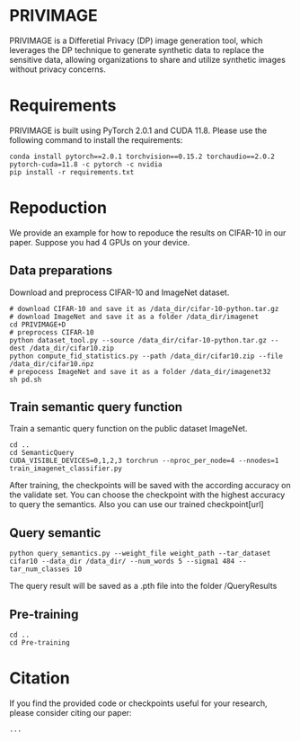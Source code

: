 # PRIVIMAGE
PRIVIMAGE is a Differetial Privacy (DP) image generation tool, which leverages the DP technique to generate synthetic data to replace the sensitive data, allowing organizations to share and utilize synthetic images without privacy concerns.
# Requirements
PRIVIMAGE is built using PyTorch 2.0.1 and CUDA 11.8. Please use the following command to install the requirements:
```
conda install pytorch==2.0.1 torchvision==0.15.2 torchaudio==2.0.2 pytorch-cuda=11.8 -c pytorch -c nvidia
pip install -r requirements.txt 
```
# Repoduction
We provide an example for how to repoduce the results on CIFAR-10 in our paper. Suppose you had 4 GPUs on your device.
## Data preparations
Download and preprocess CIFAR-10 and ImageNet dataset.
```
# download CIFAR-10 and save it as /data_dir/cifar-10-python.tar.gz
# download ImageNet and save it as a folder /data_dir/imagenet
cd PRIVIMAGE+D
# preprocess CIFAR-10
python dataset_tool.py --source /data_dir/cifar-10-python.tar.gz --dest /data_dir/cifar10.zip
python compute_fid_statistics.py --path /data_dir/cifar10.zip --file /data_dir/cifar10.npz
# prepocess ImageNet and save it as a folder /data_dir/imagenet32
sh pd.sh
```
## Train semantic query function
Train a semantic query function on the public dataset ImageNet.
```
cd ..
cd SemanticQuery
CUDA_VISIBLE_DEVICES=0,1,2,3 torchrun --nproc_per_node=4 --nnodes=1 train_imagenet_classifier.py
```
After training, the checkpoints will be saved with the according accuracy on the validate set. You can choose the checkpoint with the highest accuracy to query the semantics. Also you can use our trained checkpoint[url]
## Query semantic
```
python query_semantics.py --weight_file weight_path --tar_dataset cifar10 --data_dir /data_dir/ --num_words 5 --sigma1 484 --tar_num_classes 10
```
The query result will be saved as a .pth file into the folder /QueryResults
## Pre-training
```
cd ..
cd Pre-training
```

# Citation
If you find the provided code or checkpoints useful for your research, please consider citing our paper:
```
...
```
